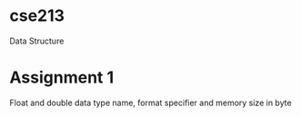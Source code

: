 # cse213
Data Structure 

# Assignment 1
Float and double data type name, format specifier and memory size in byte
